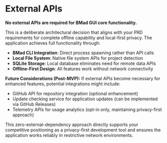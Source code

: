 # External APIs

**No external APIs are required for BMad GUI core functionality.**

This is a deliberate architectural decision that aligns with your PRD requirements for complete offline capability and local-first privacy. The application achieves full functionality through:

- **BMad CLI Integration**: Direct process spawning rather than API calls
- **Local File System**: Native file system APIs for project detection
- **SQLite Storage**: Local database eliminates need for remote data APIs
- **Offline-First Design**: All features work without network connectivity

**Future Considerations (Post-MVP):**
If external APIs become necessary for enhanced features, potential integrations might include:
- GitHub API for repository integration (optional enhancement)
- Update checking service for application updates (can be implemented via GitHub Releases)
- Telemetry APIs for usage analytics (opt-in only, maintaining privacy-first approach)

This zero-external-dependency approach directly supports your competitive positioning as a privacy-first development tool and ensures the application works reliably in restrictive network environments.
